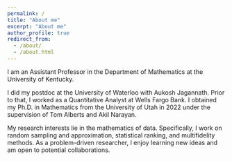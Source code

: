 ```yaml
---
permalink: /
title: "About me"
excerpt: "About me"
author_profile: true
redirect_from: 
  - /about/
  - /about.html
---
```

<p>
I am an Assistant Professor in the Department of Mathematics at the University of Kentucky. 
</p>

<p>
I did my postdoc at the University of Waterloo with <a href="https://aukosh.github.io/" style="text-decoration: none;">Aukosh Jagannath</a>. Prior to that, I worked as a Quantitative Analyst at Wells Fargo Bank. I obtained my Ph.D. in Mathematics from the University of Utah in 2022 under the supervision of <a href="https://www.math.utah.edu/~alberts/" style="text-decoration: none;">Tom Alberts</a> and <a href="https://www.sci.utah.edu/~akil/index.html" style="text-decoration: none;">Akil Narayan</a>.
</p>

<p>
My research interests lie in the mathematics of data. Specifically, I work on random sampling and approximation, statistical ranking, and multifidelity methods. As a problem-driven researcher, I enjoy learning new ideas and am open to potential collaborations.
</p>

<p>


</p>

<p>




</p>


<p>

  
</p>


<p>


  
</p>




<script type='text/javascript' id='clustrmaps' src='//cdn.clustrmaps.com/map_v2.js?cl=080808&w=230&t=n&d=2oex5D8qKbBfWJUKlE7fKLMjNMnbSwuTVbAniKBUy8w&co=ffffff&cmo=3acc3a&cmn=ff5353&ct=808080'></script>
